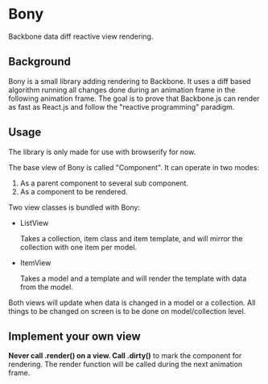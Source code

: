 Bony
====

Backbone data diff reactive view rendering.


Background
----------

Bony is a small library adding rendering to Backbone. It uses a diff based algorithm running all changes done during an animation frame in the following animation frame. The goal is to prove that Backbone.js can render as fast as React.js and follow the "reactive programming" paradigm.


Usage
-----

The library is only made for use with browserify for now.

The base view of Bony is called "Component". It can operate in two modes:

1. As a parent component to several sub component.
2. As a component to be rendered.

Two view classes is bundled with Bony:

-   ListView

    Takes a collection, item class and item template, and will mirror the collection with one item per model.

-   ItemView

    Takes a model and a template and will render the template with data from the model.


Both views will update when data is changed in a model or a collection. All things to be changed on screen is to be done on model/collection level.


Implement your own view
-----------------------

__Never call .render() on a view. Call .dirty()__ to mark the component for rendering. The render function will be called during the next animation frame.

